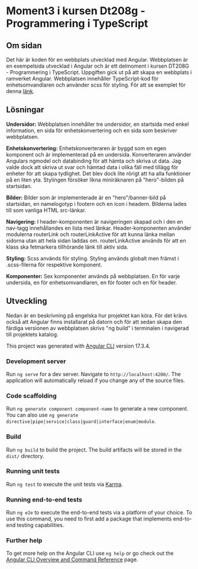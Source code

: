 # Moment3 i kursen Dt208g - Programmering i TypeScript

## Om sidan

Det här är koden för en webbplats utvecklad med Angular. Webbplatsen är en exempelsida utvecklad i Angular och är ett delmoment i kursen DT208G - Programmering i TypeScript. Uppgiften gick ut på att skapa en webbplats i ramverket Angular. Webbplatsen innehåller TypeScript-kod för enhetsomvandlaren och använder scss för styling. För att se exemplet för denna [länk](https://dt208g-metrix.netlify.app/).

## Lösningar

**Undersidor:** Webbplatsen innehåller tre undersidor, en startsida med enkel information, en sida för enhetskonvertering och en sida som beskriver webbplatsen.

**Enhetskonvertering:** Enhetskonverteraren är byggd som en egen komponent och är implementerad på en undersida. Konverteraren använder Angulars ngmodel och databinding för att hämta och skriva ut data. Jag valde dock att skriva ut svar och hämtad data i olika fäll med tillägg för enheter för att skapa tydlighet. Det blev dock lite rörigt att ha alla funktioner på en liten yta. Stylingen försöker likna miniräknaren på "hero"-bilden på startsidan. 

**Bilder:** Bilder som är implementerade är en "hero"/banner-bild på startsidan, en namelogotyp i footern och en icon i headern. Bilderna lades till som vanliga HTML src-länkar. 

**Navigering:** I header-komponenten är navigeringen skapad och i den en nav-tagg innehållandes en lista med länkar. Header-komponenten använder modulerna routerLink och routerLinkActive för att kunna länka mellan sidorna utan att hela sidan laddas om. routerLinkActive används för att en klass ska fetmarkera tillhörande länk till aktiv sida. 

**Styling:** Scss används för styling. Styling används globalt men främst i .scss-filerna för respektive komponent. 

**Komponenter:** Sex komponenter används på webbplatsen. En för varje undersida, en för enhetsomvandlaren, en för footer och en för header.


## Utveckling

Nedan är en beskrivning på engelska hur projektet kan köra. För det krävs också att Angular finns installarat på datorn och för att sedan skapa den färdiga versionen av webbplatsen skrivs "ng build" i terminalen i navigerad till projektets katalog.

This project was generated with [Angular CLI](https://github.com/angular/angular-cli) version 17.3.4.

### Development server

Run `ng serve` for a dev server. Navigate to `http://localhost:4200/`. The application will automatically reload if you change any of the source files.

### Code scaffolding

Run `ng generate component component-name` to generate a new component. You can also use `ng generate directive|pipe|service|class|guard|interface|enum|module`.

### Build

Run `ng build` to build the project. The build artifacts will be stored in the `dist/` directory.

### Running unit tests

Run `ng test` to execute the unit tests via [Karma](https://karma-runner.github.io).

### Running end-to-end tests

Run `ng e2e` to execute the end-to-end tests via a platform of your choice. To use this command, you need to first add a package that implements end-to-end testing capabilities.

### Further help

To get more help on the Angular CLI use `ng help` or go check out the [Angular CLI Overview and Command Reference](https://angular.io/cli) page.
